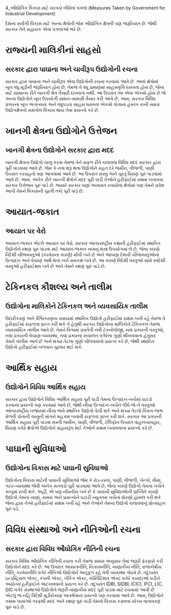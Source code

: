4_ઔદ્યોગિક વિકાસ માટે સરકારે લીધેલાં પગલાં
(Measures Taken by Government for Industrial Development)

દેશના સર્વાંગી વિકાસ માટે અન્ય ક્ષેત્રોની જેમ ઔદ્યોગિક ક્ષેત્રની પણ જરૂરિયાત છે. જેથી સરકાર તેને સહાયક એવાં પગલાંઓ ભરે છે.

# રાજ્યની માલિકીનાં સાહસો
## સરકાર દ્વારા પાઘાના અને ચાવીરૂપ ઉદ્યોગોની રચના
સરકાર દ્વારા પાઘાના અને ચાવીરૂપ એવા ઉદ્યોગોની રચના કરવામાં આવે છે. આવાં ક્ષેત્રોમાં ખૂબ વધુ મૂડીની જરૂરિયાત હોય છે, તેમજ તે વધુ પ્રમાણમાં સાહસવૃત્તિ ધરાવતા હોય છે, જેના માટે સામાન્ય રીતે ખાનગી ક્ષેત્ર તૈયારી દાખવતાં નથી. આ ઉપરાંત આ એવા એકમો હોય છે જે અન્ય ઉદ્યોગોને ખૂબ ઉપયોગી સાધન-સામગ્રી તૈયાર કરી આપે છે. આમ, સરકાર વિવિધ પ્રકારના ખૂબ અગત્યના અને વધુપડતા સાહસ ધરાવતા એકમો પોતાના હસ્તક રાખી સમગ્ર ઉદ્યોગક્ષેત્રનો સમતોલ વિકાસ થાય તેવા પ્રયત્નો કરે છે.

# ખાનગી ક્ષેત્રના ઉદ્યોગોને ઉત્તેજન
## ખાનગી ક્ષેત્રના ઉદ્યોગોને સરકાર દ્વારા મદદ
ખાનગી ક્ષેત્રના ઉદ્યોગો ચાલુ કરવા તેમજ તેને સફળ રીતે ચલાવવા વિવિધ મદદ સરકાર દ્વારા પૂરી પાડવામાં આવે છે. જેમ કે નવા શરૂ થતા ઉદ્યોગોને રાહત દરે જમીન, વીજળી, પાણી ઉપરાંત કરરાહતો પણ આપવામાં આવે છે. આ ઉપરાંત સસ્તુ અને પૂરતું ધિરાણ પૂરું પાડવામાં આવે છે. આમ, અનેક રીતે ખાનગી ક્ષેત્રોને મદદ પૂરી પાડી તેઓને હરીફાઈમાં સક્ષમ બનાવવા સરકાર ઉત્તેજન પૂરું પાડે છે. જયારે સરકાર ઘણાં અનામત રખાયેલાં ક્ષેત્રોમાં પણ તેમને પ્રવેશ આપી તેમને વિકાસની પૂરતી તકો પૂરી પાડે છે.

# આયાત-જકાત
## આયાત પર વેરો
આયાત-જકાત એટલે આયાત પર વેરો. સરકાર આંતરરાષ્ટ્રીય કક્ષાની હરીફાઈમાં સ્થાનિક ઉદ્યોગોને રક્ષણ પૂરું પાડવા માટે આયાત-જકાત નામનું શસ્ત્ર ઉપયોગમાં લે છે, જેના કારણે વિદેશી ચીજવસ્તુઓ (કરવેરાના કારણે) મોંઘી બને છે અને આપણા દેશની ચીજવસ્તુઓના ઉત્પાદન અને વેચાણ અર્થે થતા ખર્ચ સમકક્ષ બને છે. આ કારણે વિદેશી વસ્તુઓ સામે સ્વદેશી વસ્તુઓ હરીફાઈક્ષમ બને છે અને તેમને રક્ષણ પૂરું પાડે છે.

# ટેકિનકલ કૌશલ્ય અને તાલીમ
## ઉદ્યોગોના માલિકોને ટેકિનકલ અને વ્યવસાયિક તાલીમ
ઉદારીકરણ અને વૈશ્વિકરણના સમયમાં સ્થાનિક ઉદ્યોગો હરીફાઈમાં સક્ષમ બની રહે તેમજ તે હરીફાઈમાં સફળતા પ્રાપ્ત કરી શકે તે હેતુથી સરકાર ઉદ્યોગોના માલિકોને ટેકિનકલ તેમજ વ્યવસાયિક તાલીમ આપે છે. તેમને વિશ્વમાં પ્રવર્તતી નવી ટેકનોલોજી, નવા પ્રકારની વસ્તુઓ, નવા પ્રકારની વેચાણ-વ્યવસ્થા, નવા પ્રકારના સંચાલન વગેરેના ગુણો શીખવવાના હેતુસર તેમને તાલીમ આપે છે અને શક્ય તેટલા ગુણો ખીલવવાનો પ્રયત્ન કરે છે, જેથી સ્થાનિક ઉદ્યોગો હરીફાઈમાં બળવાન પૂરવાર થઈ શકે.

# આર્થિક સહાય
## ઉદ્યોગોને વિવિધ આર્થિક સહાય
સરકાર દ્વારા ઉદ્યોગોને વિવિધ આર્થિક સહાય પૂરી પાડી તેમના ઉત્પાદન-ખર્ચમાં ઘટાડો કરવાના પ્રયત્નો પણ કરવામાં આવે છે, જેથી નીચા ઉત્પાદન-ખર્ચને લીધે જે-તે વસ્તુઓ આંતરરાષ્ટ્રીય બજારમાં નીચા ભાવે સ્થાનિક ઉદ્યોગો વેચી શકે અને શક્ય તેટલો કિંમત-લાભ મેળવી પોતાની વસ્તુની માંગને મહત્તમ બનાવી સફળતા પ્રાપ્ત કરી શકે. સરકાર આ પ્રકારની આર્થિક સહાય પૂરી પાડવા સસ્તી જમીન, પાણી, વીજળી, ટેલિફોન ઉપરાંત વાહનવ્યવહાર, ધિરાણ વગેરે ક્ષેત્રોએ ઉદ્યોગોને સહાયરૂપ થઈ તેઓને સક્ષમ બનાવવાના પ્રયત્નો કરે છે.

# પાઘાની સુવિધાઓ
## ઉદ્યોગોના વિકાસ માટે પાઘાની સુવિધાઓ
ઉદ્યોગોના વિકાસ માટેની પાઘાની સુવિધાઓ જેમ કે રોડ-રસ્તા, પાણી, વીજળી, બેન્કો, વીમા, ગટર-વ્યવસ્થા જેવી અનેક સગવડો પૂરી પાડવામાં આવે છે, જેના કારણે ઉદ્યોગો તેમના ખર્ચને કાબૂમાં રાખી શકે. અહીં, એ પણ નોંધનીય બને છે કે પાઘાની સુવિધાઓની પ્રાપ્તિને કારણે ઉદ્યોગો તેમનાં નાણાં, સમય અને પ્રયત્નોને ઘટાડી ન્યૂનતમ ખર્ચનાં ધોરણો હાંસલ કરી શકે જેના દ્વારા તેઓ હરીફાઈમાં સક્ષમ બની રહે અને તેઓને તેમના ઉદ્યોગો ચલાવવાનું પ્રોત્સાહન પૂરું પડે.

# વિવિધ સંસ્થાઓ અને નીતિઓની રચના
## સરકાર દ્વારા વિવિધ ઔધોગિક નીતિની રચના
સરકાર વિવિધ ઔધોગિક નીતિની રચના કરી તેમજ સમય અનુસાર તેમાં જરૂરી ફેરફારો કરી ઉદ્યોગોને મદદ કરે છે. આ ઉપરાંત આયાતનીતિ, નિકાસનીતિ, નાણાકીય નીતિ, રાજકોષીય નીતિ, કરવેરાનીતિ વગેરે નીતિઓ ઉદ્યોગોને અનુકૂળ રહે તેવી વ્યવસ્થા ગોઠવે છે. તદુપરાંત ઇન્ડસ્ટ્રિયલ એક્ટ, કંપની એક્ટ, બેંકિંગ એક્ટ, કોમ્પિટિશન એક્ટ વગેરે કાયદાઓ ઘડીને અયોગ્ય હરીફાઈને અટકાવવાનો પ્રયત્ન કરે છે. તદુપરાંત IDBI, SIDBI, ICICI, IFCI, LIC, GIC વગેરે સંસ્થાઓ ઉદ્યોગોને જરૂરી નાણાકીય મદદ પૂરી પાડવા માટે રચવામાં આવી છે એટલું જ નહિ વિદેશી મૂડીરોકાણ આકર્ષવાના પ્રયત્નો પણ કરવામાં આવે છે. આમ, ઉદ્યોગોને તમામ પાસાઓ તરફથી મદદ અને રક્ષણ પૂરું પાડી તેમનો વિકાસ કરાવવા યોગ્ય વાતાવરણ પૂરું પાડે છે.
